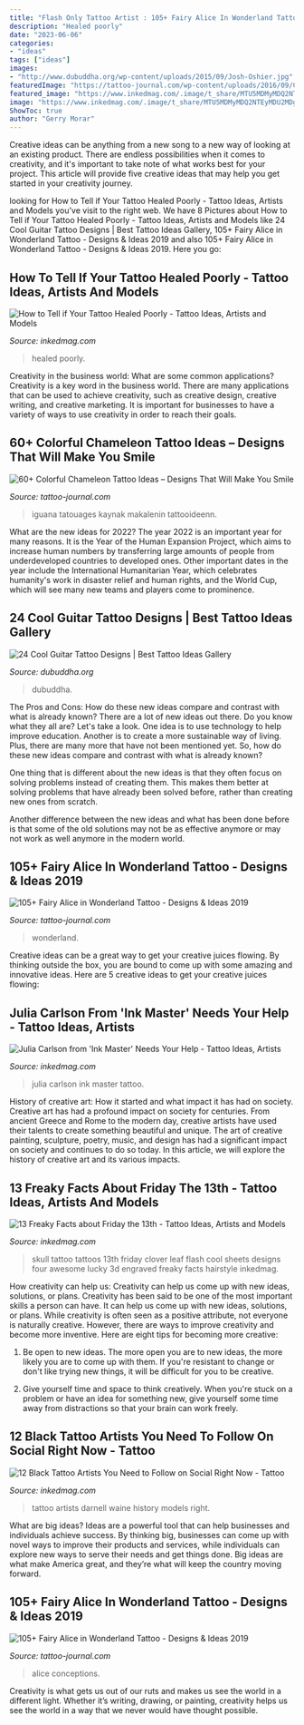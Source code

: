 ```yaml
---
title: "Flash Only Tattoo Artist : 105+ Fairy Alice In Wonderland Tattoo"
description: "Healed poorly"
date: "2023-06-06"
categories:
- "ideas"
tags: ["ideas"]
images:
- "http://www.dubuddha.org/wp-content/uploads/2015/09/Josh-Oshier.jpg"
featuredImage: "https://tattoo-journal.com/wp-content/uploads/2016/09/Chameleon-Tattoo_-5-650x650.jpg"
featured_image: "https://www.inkedmag.com/.image/t_share/MTU5MDMyMDQ2NTEyMDU2MDg4/skull.jpg"
image: "https://www.inkedmag.com/.image/t_share/MTU5MDMyMDQ2NTEyMDU2MDg4/skull.jpg"
ShowToc: true
author: "Gerry Morar"
---
```



Creative ideas can be anything from a new song to a new way of looking at an existing product. There are endless possibilities when it comes to creativity, and it's important to take note of what works best for your project. This article will provide five creative ideas that may help you get started in your creativity journey.

	

		
looking for How to Tell if Your Tattoo Healed Poorly - Tattoo Ideas, Artists and Models you've visit to the right web. We have 8 Pictures about How to Tell if Your Tattoo Healed Poorly - Tattoo Ideas, Artists and Models like 24 Cool Guitar Tattoo Designs | Best Tattoo Ideas Gallery, 105+ Fairy Alice in Wonderland Tattoo - Designs &amp; Ideas 2019 and also 105+ Fairy Alice in Wonderland Tattoo - Designs &amp; Ideas 2019. Here you go:
		
    
## How To Tell If Your Tattoo Healed Poorly - Tattoo Ideas, Artists And Models

<img loading=lazy src="https://www.inkedmag.com/.image/c_limit%2Ccs_srgb%2Cfl_progressive%2Cq_auto:good%2Cw_700/MTU5NzI0MjgyMjI0NTgzOTUz/image.jpg" onerror="this.onerror=null;this.src='https://tse1.mm.bing.net/th?id=OIP.7CIZ7-UMltdljDdP9I133wHaFj&amp;pid=15.1';" alt="How to Tell if Your Tattoo Healed Poorly - Tattoo Ideas, Artists and Models">

_Source: inkedmag.com_

>healed poorly. 

	

Creativity in the business world: What are some common applications?
Creativity is a key word in the business world. There are many applications that can be used to achieve creativity, such as creative design, creative writing, and creative marketing. It is important for businesses to have a variety of ways to use creativity in order to reach their goals.

    
## 60+ Colorful Chameleon Tattoo Ideas – Designs That Will Make You Smile

<img loading=lazy src="https://tattoo-journal.com/wp-content/uploads/2016/09/Chameleon-Tattoo_-5-650x650.jpg" onerror="this.onerror=null;this.src='https://tse4.mm.bing.net/th?id=OIP.DgzEzHkNgsiapUm0_riIUgHaHa&amp;pid=15.1';" alt="60+ Colorful Chameleon Tattoo Ideas – Designs That Will Make You Smile">

_Source: tattoo-journal.com_

>iguana tatouages kaynak makalenin tattooideenn. 

	

What are the new ideas for 2022?
The year 2022 is an important year for many reasons. It is the Year of the Human Expansion Project, which aims to increase human numbers by transferring large amounts of people from underdeveloped countries to developed ones. Other important dates in the year include the International Humanitarian Year, which celebrates humanity's work in disaster relief and human rights, and the World Cup, which will see many new teams and players come to prominence.

    
## 24 Cool Guitar Tattoo Designs | Best Tattoo Ideas Gallery

<img loading=lazy src="http://www.dubuddha.org/wp-content/uploads/2015/09/Josh-Oshier.jpg" onerror="this.onerror=null;this.src='https://tse1.mm.bing.net/th?id=OIP.0yI-frMlC3Ts4g1R6hcQjgHaJQ&amp;pid=15.1';" alt="24 Cool Guitar Tattoo Designs | Best Tattoo Ideas Gallery">

_Source: dubuddha.org_

>dubuddha. 

	

The Pros and Cons: How do these new ideas compare and contrast with what is already known?
There are a lot of new ideas out there. Do you know what they all are? Let's take a look. 
One idea is to use technology to help improve education. Another is to create a more sustainable way of living. Plus, there are many more that have not been mentioned yet. So, how do these new ideas compare and contrast with what is already known?

One thing that is different about the new ideas is that they often focus on solving problems instead of creating them. This makes them better at solving problems that have already been solved before, rather than creating new ones from scratch. 

Another difference between the new ideas and what has been done before is that some of the old solutions may not be as effective anymore or may not work as well anymore in the modern world.

    
## 105+ Fairy Alice In Wonderland Tattoo - Designs &amp; Ideas 2019

<img loading=lazy src="https://tattoo-journal.com/wp-content/uploads/2016/12/Alice-in-Wonderland-Tattoo-94.jpg" onerror="this.onerror=null;this.src='https://tse2.mm.bing.net/th?id=OIP.8Gm_dFejNYs4FzYoyA6SSQHaHa&amp;pid=15.1';" alt="105+ Fairy Alice in Wonderland Tattoo - Designs &amp; Ideas 2019">

_Source: tattoo-journal.com_

>wonderland. 

	

Creative ideas can be a great way to get your creative juices flowing. By thinking outside the box, you are bound to come up with some amazing and innovative ideas. Here are 5 creative ideas to get your creative juices flowing: 

    
## Julia Carlson From &#039;Ink Master&#039; Needs Your Help - Tattoo Ideas, Artists

<img loading=lazy src="https://www.inkedmag.com/.image/t_share/MTU5MDMyNjI0NzE4ODgyNDUz/juliacarlson_feature.jpg" onerror="this.onerror=null;this.src='https://tse4.mm.bing.net/th?id=OIP.i3YD55UOd1OBbIXmyaYsnAHaHY&amp;pid=15.1';" alt="Julia Carlson from &#039;Ink Master&#039; Needs Your Help - Tattoo Ideas, Artists">

_Source: inkedmag.com_

>julia carlson ink master tattoo. 

	

History of creative art: How it started and what impact it has had on society.
Creative art has had a profound impact on society for centuries. From ancient Greece and Rome to the modern day, creative artists have used their talents to create something beautiful and unique. The art of creative painting, sculpture, poetry, music, and design has had a significant impact on society and continues to do so today. In this article, we will explore the history of creative art and its various impacts.

    
## 13 Freaky Facts About Friday The 13th - Tattoo Ideas, Artists And Models

<img loading=lazy src="https://www.inkedmag.com/.image/t_share/MTU5MDMyMDQ2NTEyMDU2MDg4/skull.jpg" onerror="this.onerror=null;this.src='https://tse2.mm.bing.net/th?id=OIP.d0NRM-6kyU4sxKyLNSJNOgHaKQ&amp;pid=15.1';" alt="13 Freaky Facts about Friday the 13th - Tattoo Ideas, Artists and Models">

_Source: inkedmag.com_

>skull tattoo tattoos 13th friday clover leaf flash cool sheets designs four awesome lucky 3d engraved freaky facts hairstyle inkedmag. 

	

How creativity can help us: Creativity can help us come up with new ideas, solutions, or plans.
Creativity has been said to be one of the most important skills a person can have. It can help us come up with new ideas, solutions, or plans. While creativity is often seen as a positive attribute, not everyone is naturally creative. However, there are ways to improve creativity and become more inventive. Here are eight tips for becoming more creative: 
1. Be open to new ideas. The more open you are to new ideas, the more likely you are to come up with them. If you're resistant to change or don't like trying new things, it will be difficult for you to be creative.

2. Give yourself time and space to think creatively. When you're stuck on a problem or have an idea for something new, give yourself some time away from distractions so that your brain can work freely.

    
## 12 Black Tattoo Artists You Need To Follow On Social Right Now - Tattoo

<img loading=lazy src="https://www.inkedmag.com/.image/t_share/MTYxODU1Mjg1NTQ2MTk4MzE4/darnell.jpg" onerror="this.onerror=null;this.src='https://tse3.mm.bing.net/th?id=OIP.q4RizeZQTL1lgxOmAHiYkAHaD4&amp;pid=15.1';" alt="12 Black Tattoo Artists You Need to Follow on Social Right Now - Tattoo">

_Source: inkedmag.com_

>tattoo artists darnell waine history models right. 

	

What are big ideas?
Ideas are a powerful tool that can help businesses and individuals achieve success. By thinking big, businesses can come up with novel ways to improve their products and services, while individuals can explore new ways to serve their needs and get things done. Big ideas are what make America great, and they’re what will keep the country moving forward.

    
## 105+ Fairy Alice In Wonderland Tattoo - Designs &amp; Ideas 2019

<img loading=lazy src="https://tattoo-journal.com/wp-content/uploads/2016/12/Alice-in-Wonderland-Tattoo-96.jpg" onerror="this.onerror=null;this.src='https://tse4.mm.bing.net/th?id=OIP.YPSLna1loyI-SALTDGkEnwHaHa&amp;pid=15.1';" alt="105+ Fairy Alice in Wonderland Tattoo - Designs &amp; Ideas 2019">

_Source: tattoo-journal.com_

>alice conceptions. 

	

Creativity is what gets us out of our ruts and makes us see the world in a different light. Whether it’s writing, drawing, or painting, creativity helps us see the world in a way that we never would have thought possible.

